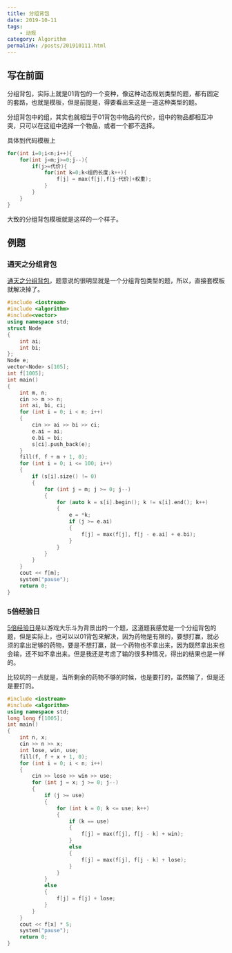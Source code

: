 ```yaml
---
title: 分组背包
date: 2019-10-11
tags: 
    - 动规
category: Algorithm
permalink: /posts/201910111.html
---
```


## 写在前面

分组背包，实际上就是01背包的一个变种，像这种动态规划类型的题，都有固定的套路，也就是模板，但是前提是，得要看出来这是一道这种类型的题。

分组背包中的组，其实也就相当于01背包中物品的代价，组中的物品都相互冲突，只可以在这组中选择一个物品，或者一个都不选择。

具体到代码模板上

```cpp
for(int i=0;i<n;i++){
    for(int j=m;j>=0;j--){
        if(j>=代价){
            for(int k=0;k<组的长度;k++){
                f[j] = max(f[j],f[j-代价]+权重);
            }
        }
    }
}
```

大致的分组背包模板就是这样的一个样子。

## 例题

### 通天之分组背包

[通天之分组背包](https://www.luogu.org/problem/P1757)，题意说的很明显就是一个分组背包类型的题，所以，直接套模板就解决掉了。

```cpp
#include <iostream>
#include <algorithm>
#include<vector>
using namespace std;
struct Node
{
    int ai;
    int bi;
};
Node e;
vector<Node> s[105];
int f[1005];
int main()
{
    int m, n;
    cin >> m >> n;
    int ai, bi, ci;
    for (int i = 0; i < n; i++)
    {
        cin >> ai >> bi >> ci;
        e.ai = ai;
        e.bi = bi;
        s[ci].push_back(e);
    }
    fill(f, f + m + 1, 0);
    for (int i = 0; i <= 100; i++)
    {
        if (s[i].size() != 0)
        {
            for (int j = m; j >= 0; j--)
            {
                for (auto k = s[i].begin(); k != s[i].end(); k++)
                {
                    e = *k;
                    if (j >= e.ai)
                    {
                        f[j] = max(f[j], f[j - e.ai] + e.bi);
                    }
                }
            }
        }
    }
    cout << f[m];
    system("pause");
    return 0;
}
```

### 5倍经验日

[5倍经验日](https://www.luogu.org/problem/P1802)是以游戏大乐斗为背景出的一个题，这道题我感觉是一个分组背包的题，但是实际上，也可以以01背包来解决，因为药物是有限的，要想打赢，就必须的拿出足够的药物，要是不想打赢，就一个药物也不拿出来，因为既然拿出来也会输，还不如不拿出来。但是我还是考虑了输的很多种情况，得出的结果也是一样的。

比较坑的一点就是，当所剩余的药物不够的时候，也是要打的，虽然输了，但是还是要打的。

```cpp
#include <iostream>
#include <algorithm>
using namespace std;
long long f[1005];
int main()
{
    int n, x;
    cin >> n >> x;
    int lose, win, use;
    fill(f, f + x + 1, 0);
    for (int i = 0; i < n; i++)
    {
        cin >> lose >> win >> use;
        for (int j = x; j >= 0; j--)
        {
            if (j >= use)
            {
                for (int k = 0; k <= use; k++)
                {
                    if (k == use)
                    {
                        f[j] = max(f[j], f[j - k] + win);
                    }
                    else
                    {
                        f[j] = max(f[j], f[j - k] + lose);
                    }
                }
            }
            else
            {
                f[j] = f[j] + lose;
            }
        }
    }
    cout << f[x] * 5;
    system("pause");
    return 0;
}
```